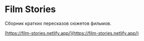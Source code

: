 # Film Stories

Сборник кратких пересказов сюжетов фильмов.

[https://film-stories.netlify.app/](https://film-stories.netlify.app/)